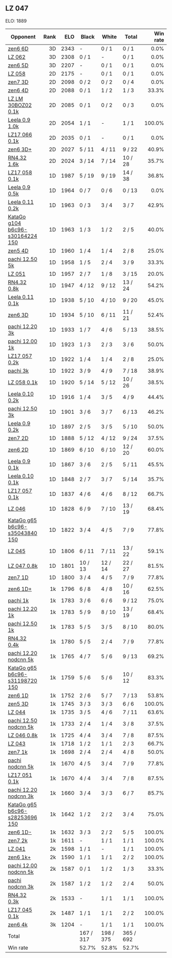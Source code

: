 ## LZ 047 ##

ELO: 1889

Opponent | Rank | ELO | Black | White | Total | Win rate
---------|-----:|----:|-------|-------|-------|-------:
[zen6 6D](zen6%206D.md) | 3D | 2343 | - | 0 / 1 | 0 / 1 | 0.0%
[LZ 062](LZ%20062.md) | 3D | 2308 | 0 / 1 | - | 0 / 1 | 0.0%
[zen6 5D](zen6%205D.md) | 3D | 2207 | - | 0 / 1 | 0 / 1 | 0.0%
[LZ 058](LZ%20058.md) | 2D | 2175 | - | 0 / 1 | 0 / 1 | 0.0%
[zen7 3D](zen7%203D.md) | 2D | 2098 | 0 / 2 | 0 / 2 | 0 / 4 | 0.0%
[zen6 4D](zen6%204D.md) | 2D | 2088 | 0 / 1 | 1 / 2 | 1 / 3 | 33.3%
[LZ LM 30BOZ02 0.1k](LZ%20LM%2030BOZ02%200.1k.md) | 2D | 2085 | 0 / 1 | 0 / 2 | 0 / 3 | 0.0%
[Leela 0.9 1.0k](Leela%200.9%201.0k.md) | 2D | 2054 | 1 / 1 | - | 1 / 1 | 100.0%
[LZ17 066 0.1k](LZ17%20066%200.1k.md) | 2D | 2035 | 0 / 1 | - | 0 / 1 | 0.0%
[zen6 3D+](zen6%203D+.md) | 2D | 2027 | 5 / 11 | 4 / 11 | 9 / 22 | 40.9%
[RN4.32 1.6k](RN4.32%201.6k.md) | 2D | 2024 | 3 / 14 | 7 / 14 | 10 / 28 | 35.7%
[LZ17 058 0.1k](LZ17%20058%200.1k.md) | 1D | 1987 | 5 / 19 | 9 / 19 | 14 / 38 | 36.8%
[Leela 0.9 0.5k](Leela%200.9%200.5k.md) | 1D | 1964 | 0 / 7 | 0 / 6 | 0 / 13 | 0.0%
[Leela 0.11 0.2k](Leela%200.11%200.2k.md) | 1D | 1963 | 0 / 3 | 3 / 4 | 3 / 7 | 42.9%
[KataGo g104 b6c96-s30164224 150](KataGo%20g104%20b6c96-s30164224%20150.md) | 1D | 1963 | 1 / 3 | 1 / 2 | 2 / 5 | 40.0%
[zen5 4D](zen5%204D.md) | 1D | 1960 | 1 / 4 | 1 / 4 | 2 / 8 | 25.0%
[pachi 12.50 5k](pachi%2012.50%205k.md) | 1D | 1958 | 1 / 5 | 2 / 4 | 3 / 9 | 33.3%
[LZ 051](LZ%20051.md) | 1D | 1957 | 2 / 7 | 1 / 8 | 3 / 15 | 20.0%
[RN4.32 0.8k](RN4.32%200.8k.md) | 1D | 1947 | 4 / 12 | 9 / 12 | 13 / 24 | 54.2%
[Leela 0.11 0.1k](Leela%200.11%200.1k.md) | 1D | 1938 | 5 / 10 | 4 / 10 | 9 / 20 | 45.0%
[zen6 3D](zen6%203D.md) | 1D | 1934 | 5 / 10 | 6 / 11 | 11 / 21 | 52.4%
[pachi 12.20 3k](pachi%2012.20%203k.md) | 1D | 1933 | 1 / 7 | 4 / 6 | 5 / 13 | 38.5%
[pachi 12.00 1k](pachi%2012.00%201k.md) | 1D | 1923 | 1 / 3 | 2 / 3 | 3 / 6 | 50.0%
[LZ17 057 0.2k](LZ17%20057%200.2k.md) | 1D | 1922 | 1 / 4 | 1 / 4 | 2 / 8 | 25.0%
[pachi 3k](pachi%203k.md) | 1D | 1922 | 3 / 9 | 4 / 9 | 7 / 18 | 38.9%
[LZ 058 0.1k](LZ%20058%200.1k.md) | 1D | 1920 | 5 / 14 | 5 / 12 | 10 / 26 | 38.5%
[Leela 0.10 0.2k](Leela%200.10%200.2k.md) | 1D | 1916 | 1 / 4 | 3 / 5 | 4 / 9 | 44.4%
[pachi 12.50 3k](pachi%2012.50%203k.md) | 1D | 1901 | 3 / 6 | 3 / 7 | 6 / 13 | 46.2%
[Leela 0.9 0.2k](Leela%200.9%200.2k.md) | 1D | 1897 | 2 / 5 | 3 / 5 | 5 / 10 | 50.0%
[zen7 2D](zen7%202D.md) | 1D | 1888 | 5 / 12 | 4 / 12 | 9 / 24 | 37.5%
[zen6 2D](zen6%202D.md) | 1D | 1869 | 6 / 10 | 6 / 10 | 12 / 20 | 60.0%
[Leela 0.9 0.1k](Leela%200.9%200.1k.md) | 1D | 1867 | 3 / 6 | 2 / 5 | 5 / 11 | 45.5%
[Leela 0.10 0.1k](Leela%200.10%200.1k.md) | 1D | 1848 | 2 / 7 | 3 / 7 | 5 / 14 | 35.7%
[LZ17 057 0.1k](LZ17%20057%200.1k.md) | 1D | 1837 | 4 / 6 | 4 / 6 | 8 / 12 | 66.7%
[LZ 046](LZ%20046.md) | 1D | 1828 | 6 / 9 | 7 / 10 | 13 / 19 | 68.4%
[KataGo g65 b6c96-s35043840 150](KataGo%20g65%20b6c96-s35043840%20150.md) | 1D | 1822 | 3 / 4 | 4 / 5 | 7 / 9 | 77.8%
[LZ 045](LZ%20045.md) | 1D | 1806 | 6 / 11 | 7 / 11 | 13 / 22 | 59.1%
[LZ 047 0.8k](LZ%20047%200.8k.md) | 1D | 1801 | 10 / 13 | 12 / 14 | 22 / 27 | 81.5%
[zen7 1D](zen7%201D.md) | 1D | 1800 | 3 / 4 | 4 / 5 | 7 / 9 | 77.8%
[zen6 1D+](zen6%201D+.md) | 1k | 1796 | 6 / 8 | 4 / 8 | 10 / 16 | 62.5%
[pachi 1k](pachi%201k.md) | 1k | 1783 | 3 / 6 | 6 / 6 | 9 / 12 | 75.0%
[pachi 12.20 1k](pachi%2012.20%201k.md) | 1k | 1783 | 5 / 9 | 8 / 10 | 13 / 19 | 68.4%
[pachi 12.50 1k](pachi%2012.50%201k.md) | 1k | 1783 | 5 / 5 | 3 / 5 | 8 / 10 | 80.0%
[RN4.32 0.4k](RN4.32%200.4k.md) | 1k | 1780 | 5 / 5 | 2 / 4 | 7 / 9 | 77.8%
[pachi 12.20 nodcnn 5k](pachi%2012.20%20nodcnn%205k.md) | 1k | 1765 | 4 / 7 | 5 / 6 | 9 / 13 | 69.2%
[KataGo g65 b6c96-s31198720 150](KataGo%20g65%20b6c96-s31198720%20150.md) | 1k | 1759 | 5 / 6 | 5 / 6 | 10 / 12 | 83.3%
[zen6 1D](zen6%201D.md) | 1k | 1752 | 2 / 6 | 5 / 7 | 7 / 13 | 53.8%
[zen5 3D](zen5%203D.md) | 1k | 1745 | 3 / 3 | 3 / 3 | 6 / 6 | 100.0%
[LZ 044](LZ%20044.md) | 1k | 1735 | 3 / 5 | 4 / 6 | 7 / 11 | 63.6%
[pachi 12.50 nodcnn 5k](pachi%2012.50%20nodcnn%205k.md) | 1k | 1733 | 2 / 4 | 1 / 4 | 3 / 8 | 37.5%
[LZ 046 0.8k](LZ%20046%200.8k.md) | 1k | 1725 | 4 / 4 | 3 / 4 | 7 / 8 | 87.5%
[LZ 043](LZ%20043.md) | 1k | 1718 | 1 / 2 | 1 / 1 | 2 / 3 | 66.7%
[zen7 1k](zen7%201k.md) | 1k | 1698 | 2 / 4 | 2 / 4 | 4 / 8 | 50.0%
[pachi nodcnn 5k](pachi%20nodcnn%205k.md) | 1k | 1670 | 4 / 5 | 3 / 4 | 7 / 9 | 77.8%
[LZ17 051 0.1k](LZ17%20051%200.1k.md) | 1k | 1670 | 4 / 4 | 3 / 4 | 7 / 8 | 87.5%
[pachi 12.20 nodcnn 3k](pachi%2012.20%20nodcnn%203k.md) | 1k | 1660 | 3 / 4 | 3 / 3 | 6 / 7 | 85.7%
[KataGo g65 b6c96-s28253696 150](KataGo%20g65%20b6c96-s28253696%20150.md) | 1k | 1642 | 1 / 2 | 2 / 2 | 3 / 4 | 75.0%
[zen6 1D-](zen6%201D-.md) | 1k | 1632 | 3 / 3 | 2 / 2 | 5 / 5 | 100.0%
[zen7 2k](zen7%202k.md) | 1k | 1611 | - | 1 / 1 | 1 / 1 | 100.0%
[LZ 041](LZ%20041.md) | 2k | 1598 | 1 / 1 | - | 1 / 1 | 100.0%
[zen6 1k+](zen6%201k+.md) | 2k | 1590 | 1 / 1 | 1 / 1 | 2 / 2 | 100.0%
[pachi 12.00 nodcnn 5k](pachi%2012.00%20nodcnn%205k.md) | 2k | 1587 | 0 / 1 | 1 / 2 | 1 / 3 | 33.3%
[pachi nodcnn 3k](pachi%20nodcnn%203k.md) | 2k | 1587 | 1 / 2 | 1 / 2 | 2 / 4 | 50.0%
[RN4.32 0.3k](RN4.32%200.3k.md) | 2k | 1533 | - | 1 / 1 | 1 / 1 | 100.0%
[LZ17 045 0.1k](LZ17%20045%200.1k.md) | 2k | 1487 | 1 / 1 | 1 / 1 | 2 / 2 | 100.0%
[zen6 4k](zen6%204k.md) | 3k | 1204 | - | 1 / 1 | 1 / 1 | 100.0%
Total | | | 167 / 317 | 198 / 375 | 365 / 692 | 
Win rate| | | 52.7% | 52.8% | 52.7% | 
